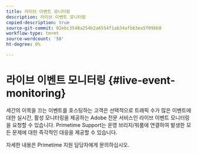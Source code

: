 ```yaml
---
title: 라이브 이벤트 모니터링
description: 라이브 이벤트 모니터링
copied-description: true
source-git-commit: 02ebc3548a254b2a6554f1ab34afbb3ea5f09bb8
workflow-type: tm+mt
source-wordcount: '58'
ht-degree: 0%

---
```


# 라이브 이벤트 모니터링 {#live-event-monitoring}

세간의 이목을 끄는 이벤트를 호스팅하는 고객은 선택적으로 트래픽 수가 많은 이벤트에 대한 실시간, 활성 모니터링을 제공하는 Adobe 전문 서비스인 라이브 이벤트 모니터링을 요청할 수 있습니다. Primetime Support는 운영 브리지/워룸에 연결하여 발생한 모든 문제에 대한 즉각적인 대응을 제공할 수 있습니다.

자세한 내용은 Primetime 지원 담당자에게 문의하십시오.

